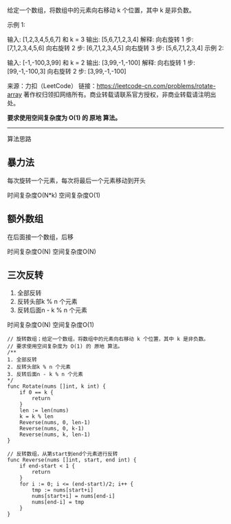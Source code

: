 给定一个数组，将数组中的元素向右移动 k 个位置，其中 k 是非负数。

示例 1:

输入: [1,2,3,4,5,6,7] 和 k = 3
输出: [5,6,7,1,2,3,4]
解释:
向右旋转 1 步: [7,1,2,3,4,5,6]
向右旋转 2 步: [6,7,1,2,3,4,5]
向右旋转 3 步: [5,6,7,1,2,3,4]
示例 2:

输入: [-1,-100,3,99] 和 k = 2
输出: [3,99,-1,-100]
解释: 
向右旋转 1 步: [99,-1,-100,3]
向右旋转 2 步: [3,99,-1,-100]

来源：力扣（LeetCode）
链接：https://leetcode-cn.com/problems/rotate-array
著作权归领扣网络所有。商业转载请联系官方授权，非商业转载请注明出处。

**要求使用空间复杂度为 O(1) 的 原地 算法。**

---

算法思路

## 暴力法

每次旋转一个元素，每次将最后一个元素移动到开头

时间复杂度O(N*k)
空间复杂度O(1)

## 额外数组

在后面接一个数组，后移

时间复杂度O(N)
空间复杂度O(N)

## 三次反转

1. 全部反转
2. 反转头部k % n 个元素
3. 反转后面n - k % n 个元素

时间复杂度O(N)
空间复杂度O(1)

```cgo
// 旋转数组；给定一个数组，将数组中的元素向右移动 k 个位置，其中 k 是非负数。
// 要求使用空间复杂度为 O(1) 的 原地 算法。
/**
1. 全部反转
2. 反转头部k % n 个元素
3. 反转后面n - k % n 个元素
*/
func Rotate(nums []int, k int) {
    if 0 == k {
		return
	}
	len := len(nums)
    k = k % len
	Reverse(nums, 0, len-1)
	Reverse(nums, 0, k-1)
	Reverse(nums, k, len-1)
}

// 反转数组，从第start到end个元素进行反转
func Reverse(nums []int, start, end int) {
    if end-start < 1 {
		return
	}
	for i := 0; i <= (end-start)/2; i++ {
		tmp := nums[start+i]
		nums[start+i] = nums[end-i]
		nums[end-i] = tmp
	}
}
```
